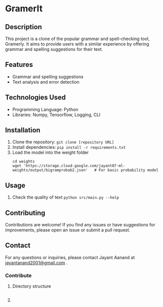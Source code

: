 # GramerIt

## Description

This project is a clone of the popular grammar and spell-checking tool, Gramerly. It aims to provide users with a similar experience by offering grammar and spelling suggestions for their text.

## Features

- Grammar and spelling suggestions
- Text analysis and error detection

## Technologies Used

- Programming Language: Python
- Libraries: Numpy, Tensorflow, Logging, CLI

## Installation

1. Clone the repository: `git clone [repository URL]`
2. Install dependencies: `pip install -r requirements.txt`
3. Load the model into the weight folder
    ```
    cd weights
    wget 'https://storage.cloud.google.com/jayant07-ml-weights/output/bigramprobab2.json'   # For basic probability model

    ```

## Usage

1. Check the quality of text
    `python src/main.py --help`


## Contributing

Contributions are welcome! If you find any issues or have suggestions for improvements, please open an issue or submit a pull request.

## Contact

For any questions or inquiries, please contact Jayant Aanand at jayantanand2001@gmail.com .


### Contribute
1. Directory structure
```
```
2. 